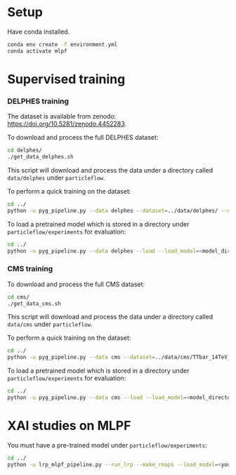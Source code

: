 # Setup

Have conda installed.
```bash
conda env create -f environment.yml
conda activate mlpf
```

# Supervised training

### DELPHES training
The dataset is available from zenodo: https://doi.org/10.5281/zenodo.4452283.

To download and process the full DELPHES dataset:
```bash
cd delphes/
./get_data_delphes.sh
```

This script will download and process the data under a directory called `data/delphes` under `particleflow`.

To perform a quick training on the dataset:
```bash
cd ../
python -u pyg_pipeline.py --data delphes --dataset=../data/delphes/ --dataset_test=../data/delphes/pythia8_ttbar
```

To load a pretrained model which is stored in a directory under `particleflow/experiments` for evaluation:
```bash
cd ../
python -u pyg_pipeline.py --data delphes --load --load_model=<model_directory> --load_epoch=<epoch_to_load> --dataset=<path_to_delphes_data> --dataset_qcd=<path_to_delphes_data>
```

### CMS training

To download and process the full CMS dataset:
```bash
cd cms/
./get_data_cms.sh
```
This script will download and process the data under a directory called `data/cms` under `particleflow`.

To perform a quick training on the dataset:
```bash
cd ../
python -u pyg_pipeline.py --data cms --dataset=../data/cms/TTbar_14TeV_TuneCUETP8M1_cfi/ --dataset_test=../data/cms/QCDForPF_14TeV_TuneCUETP8M1_cfi/
```

To load a pretrained model which is stored in a directory under `particleflow/experiments` for evaluation:
```bash
cd ../
python -u pyg_pipeline.py --data cms --load --load_model=<model_directory> --load_epoch=<epoch_to_load> --dataset=<path_to_cms_data> --dataset_qcd=<path_to_cms_data>
```

# XAI studies on MLPF

You must have a pre-trained model under `particleflow/experiments`:
```bash
cd ../
python -u lrp_mlpf_pipeline.py --run_lrp --make_rmaps --load_model=<your_model> --load_epoch=<your_epoch>
```
